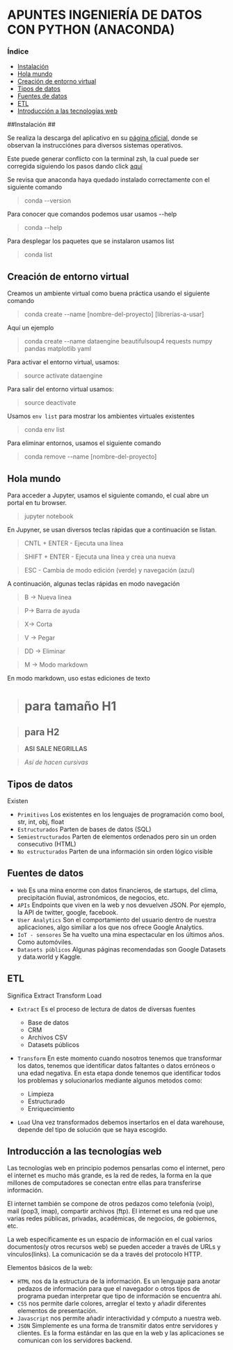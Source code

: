 APUNTES INGENIERÍA DE DATOS CON PYTHON (ANACONDA)
=================================================

### Índice ###

 * [Instalación](instalación)
 * [Hola mundo](#hola-mundo)
 * [Creación de entorno virtual](#Creación-de-entorno-virtual)
 * [Tipos de datos](#Tipos-de-datos)
 * [Fuentes de datos](#Fuentes-de-datos)
 * [ETL](#etl)
 * [Introducción a las tecnologías web](#Introducción-a-las-tecnologías-web)

##Instalación ##

Se realiza la descarga del aplicativo en su [página oficial](https://www.anaconda.com/download), donde se observan la instrucciónes para diversos sistemas operativos.

Este puede generar conflicto con la terminal zsh, la cual puede ser corregida siguiendo los pasos dando click [aquí](https://medium.com/@sumitmenon/how-to-get-anaconda-to-work-with-oh-my-zsh-on-mac-os-x-7c1c7247d896)

Se revisa que anaconda haya quedado instalado correctamente con el siguiente comando

> conda --version

Para conocer que comandos podemos usar usamos --help

> conda --help

Para desplegar los paquetes que se instalaron usamos list

> conda list 

## Creación de entorno virtual ##

Creamos un ambiente virtual como buena práctica usando el siguiente comando

> conda create --name [nombre-del-proyecto] [librerías-a-usar] 

Aquí un ejemplo

> conda create --name dataengine beautifulsoup4 requests numpy pandas matplotlib yaml

Para activar el entorno virtual, usamos: 

> source activate dataengine 
 
Para salir del entorno virtual usamos:

> source deactivate 

Usamos `env list` para mostrar los ambientes virtuales existentes

> conda env list

Para eliminar entornos, usamos el siguiente comando

> conda remove --name [nombre-del-proyecto]

 
## Hola mundo ##

Para acceder a Jupyter, usamos el siguiente comando, el cual abre un portal en tu browser.

> jupyter notebook

En Jupyner, se usan diversos teclas rápidas que a continuación se listan.
> CNTL + ENTER - Ejecuta una línea

> SHIFT + ENTER - Ejecuta una línea y crea una nueva

> ESC - Cambia de modo edición (verde) y navegación (azul)

A continuación, algunas teclas rápidas en modo navegación

> B -> Nueva linea 

> P-> Barra de ayuda 

> X-> Corta 

> V -> Pegar 

> DD -> Eliminar 

> M -> Modo markdown 

En modo markdown, uso estas ediciones de texto

> # para tamaño H1

> ## para H2 

>  **ASI SALE NEGRILLAS** 

> *Así de hacen cursivas* 

## Tipos de datos ##

Existen

 - `Primitivos` Los existentes en los lenguajes de programación como bool, str, int, obj, float
 - `Estructurados` Parten de bases de datos (SQL)
 - `Semiestructurados` Parten de elementos ordenados pero sin un orden consecutivo (HTML)
 - `No estructurados` Parten de una información sin orden lógico visible

## Fuentes de datos ##

 - `Web` Es una mina enorme con datos financieros, de startups, del clima, precipitación fluvial, astronómicos, de negocios, etc. 
 - `APIs` Endpoints que viven en la web y nos devuelven JSON. Por ejemplo, la API de twitter, google, facebook.
 - `User Analytics` Son el comportamiento del usuario dentro de nuestra aplicaciones, algo similiar a los que nos ofrece Google Analytics. 
 - `IoT - sensores` Se ha vuelto una mina espectacular en los últimos años. Como automóviles.
 - `Datasets públicos` Algunas páginas recomendadas son Google Datasets y data.world y Kaggle.

## ETL ##

Significa Extract Transform Load

 - `Extract` Es el proceso de lectura de datos de diversas fuentes
   * Base de datos
   * CRM
   * Archivos CSV
   * Datasets públicos

 - `Transform` En este momento cuando nosotros tenemos que transformar los datos, tenemos que identificar datos faltantes o datos erróneos o una edad negativa. En esta etapa donde tenemos que identificar todos los problemas y solucionarlos mediante algunos metodos como:
   * Limpieza
   * Estructurado
   * Enriquecimiento

 - `Load` Una vez transformados debemos insertarlos en el data warehouse, depende del tipo de solución que se haya escogido.

## Introducción a las tecnologías web ##

Las tecnologías web en principio podemos pensarlas como el internet, pero el internet es mucho más grande, es la red de redes, la forma en la que millones de computadores se conectan entre ellas para transferirse información.

El internet también se compone de otros pedazos como telefonía (voip), mail (pop3, imap), compartir archivos (ftp). El internet es una red que une varias redes públicas, privadas, académicas, de negocios, de gobiernos, etc.

La web específicamente es un espacio de información en el cual varios documentos(y otros recursos web) se pueden acceder a través de URLs y vínculos(links). La comunicación se da a través del protocolo HTTP.

Elementos básicos de la web:

 - `HTML` nos da la estructura de la información. Es un lenguaje para anotar pedazos de información para que el navegador o otros tipos de programa puedan interpretar que tipo de información se encuentra ahí.
 - `CSS` nos permite darle colores, arreglar el texto y añadir diferentes elementos de presentación.
 - `Javascript` nos permite añadir interactividad y cómputo a nuestra web.
 - `JSON` Simplemente es una forma de transmitir datos entre servidores y clientes. Es la forma estándar en las que en la web y las aplicaciones se comunican con los servidores backend.

